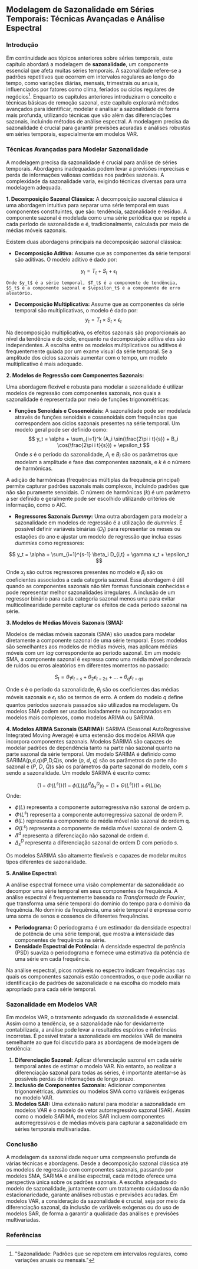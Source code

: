 ## Modelagem de Sazonalidade em Séries Temporais: Técnicas Avançadas e Análise Espectral

### Introdução

Em continuidade aos tópicos anteriores sobre séries temporais, este capítulo abordará a modelagem de **sazonalidade**, um componente essencial que afeta muitas séries temporais. A sazonalidade refere-se a padrões repetitivos que ocorrem em intervalos regulares ao longo do tempo, como variações diárias, mensais, trimestrais ou anuais, influenciados por fatores como clima, feriados ou ciclos regulares de negócios[^2]. Enquanto os capítulos anteriores introduziram o conceito e técnicas básicas de remoção sazonal, este capítulo explorará métodos avançados para identificar, modelar e analisar a sazonalidade de forma mais profunda, utilizando técnicas que vão além das diferenciações sazonais, incluindo métodos de análise espectral. A modelagem precisa da sazonalidade é crucial para garantir previsões acuradas e análises robustas em séries temporais, especialmente em modelos VAR.

### Técnicas Avançadas para Modelar Sazonalidade

A modelagem precisa da sazonalidade é crucial para análise de séries temporais. Abordagens inadequadas podem levar a previsões imprecisas e perda de informações valiosas contidas nos padrões sazonais. A complexidade da sazonalidade varia, exigindo técnicas diversas para uma modelagem adequada.

**1. Decomposição Sazonal Clássica:**
A decomposição sazonal clássica é uma abordagem intuitiva para separar uma série temporal em suas componentes constituintes, que são: tendência, sazonalidade e resíduo. A componente sazonal é modelada como uma série periódica que se repete a cada período de sazonalidade e é, tradicionalmente, calculada por meio de médias móveis sazonais.

Existem duas abordagens principais na decomposição sazonal clássica:
*   **Decomposição Aditiva:** Assume que as componentes da série temporal são aditivas. O modelo aditivo é dado por:

$$y_t = T_t + S_t + \epsilon_t$$

    Onde $y_t$ é a série temporal, $T_t$ é a componente de tendência, $S_t$ é a componente sazonal e $\epsilon_t$ é a componente de erro aleatório.
*   **Decomposição Multiplicativa:** Assume que as componentes da série temporal são multiplicativas, o modelo é dado por:
$$y_t = T_t \times S_t \times \epsilon_t $$

Na decomposição multiplicativa, os efeitos sazonais são proporcionais ao nível da tendência e do ciclo, enquanto na decomposição aditiva eles são independentes. A escolha entre os modelos multiplicativos ou aditivos é frequentemente guiada por um exame visual da série temporal. Se a amplitude dos ciclos sazonais aumentar com o tempo, um modelo multiplicativo é mais adequado.

**2. Modelos de Regressão com Componentes Sazonais:**

Uma abordagem flexível e robusta para modelar a sazonalidade é utilizar modelos de regressão com componentes sazonais, nos quais a sazonalidade é representada por meio de funções trigonométricas:

*   **Funções Senoidais e Cossenoidais:** A sazonalidade pode ser modelada através de funções senoidais e cossenoidais com frequências que correspondem aos ciclos sazonais presentes na série temporal. Um modelo geral pode ser definido como:
$$
y_t = \alpha + \sum_{i=1}^k  (A_i \sin(\frac{2\pi i t}{s}) + B_i \cos(\frac{2\pi i t}{s})) + \epsilon_t
$$
  Onde *s* é o período da sazonalidade,  $A_i$ e $B_i$ são os parâmetros que modelam a amplitude e fase das componentes sazonais, e *k* é o número de harmônicas.

   A adição de harmônicas (frequências múltiplas da frequência principal) permite capturar padrões sazonais mais complexos, incluindo padrões que não são puramente senoidais. O número de harmônicas (*k*) é um parâmetro a ser definido e geralmente pode ser escolhido utilizando critérios de informação, como o AIC.

*  **Regressores Sazonais *Dummy*:** Uma outra abordagem para modelar a sazonalidade em modelos de regressão é a utilização de *dummies*. É possível definir variáveis binárias ($D_t$) para representar os meses ou estações do ano e ajustar um modelo de regressão que inclua essas *dummies* como regressores:

$$
y_t = \alpha + \sum_{i=1}^{s-1} \beta_i D_{i,t} + \gamma x_t + \epsilon_t
$$

  Onde $x_t$ são outros regressores presentes no modelo e $\beta_i$ são os coeficientes associados a cada categoria sazonal. Essa abordagem é útil quando as componentes sazonais não têm formas funcionais conhecidas e pode representar melhor sazonalidades irregulares. A inclusão de um regressor binário para cada categoria sazonal menos uma para evitar multicolinearidade permite capturar os efeitos de cada período sazonal na série.

**3. Modelos de Médias Móveis Sazonais (SMA):**

Modelos de médias móveis sazonais (SMA) são usados para modelar diretamente a componente sazonal de uma série temporal. Esses modelos são semelhantes aos modelos de médias móveis, mas aplicam médias móveis com um *lag* correspondente ao período sazonal. Em um modelo SMA, a componente sazonal é expressa como uma média móvel ponderada de ruídos ou erros aleatórios em diferentes momentos no passado:

$$S_t = \theta_1 \epsilon_{t-s} + \theta_2 \epsilon_{t-2s} + \ldots + \theta_q \epsilon_{t-qs}$$

Onde *s* é o período da sazonalidade, $\theta_i$ são os coeficientes das médias móveis sazonais e $\epsilon_t$ são os termos de erro. A ordem do modelo *q* define quantos períodos sazonais passados são utilizados na modelagem. Os modelos SMA podem ser usados isoladamente ou incorporados em modelos mais complexos, como modelos ARIMA ou SARIMA.

**4. Modelos ARIMA Sazonais (SARIMA):**
SARIMA (Seasonal AutoRegressive Integrated Moving Average) é uma extensão dos modelos ARIMA que incorpora componentes sazonais. Modelos SARIMA são capazes de modelar padrões de dependência tanto na parte não sazonal quanto na parte sazonal da série temporal. Um modelo SARIMA é definido como SARIMA(p,d,q)(P,D,Q)s, onde (*p*, *d*, *q*) são os parâmetros da parte não sazonal e (*P*, *D*, *Q*)s são os parâmetros da parte sazonal do modelo, com *s* sendo a sazonalidade. Um modelo SARIMA é escrito como:

$$
(1-\Phi(L^s))(1-\phi(L))\Delta^d\Delta_s^D y_t = (1+\Theta(L^s))(1+\theta(L))\epsilon_t
$$
Onde:

*   $\phi(L)$ representa a componente autorregressiva não sazonal de ordem p.
*  $\Phi(L^s)$ representa a componente autorregressiva sazonal de ordem P.
*  $\theta(L)$ representa a componente de média móvel não sazonal de ordem q.
*  $\Theta(L^s)$ representa a componente de média móvel sazonal de ordem Q.
*   $\Delta^d$ representa a diferenciação não sazonal de ordem d.
*   $\Delta_s^D$ representa a diferenciação sazonal de ordem D com período *s*.

   Os modelos SARIMA são altamente flexíveis e capazes de modelar muitos tipos diferentes de sazonalidade.

**5. Análise Espectral:**

A análise espectral fornece uma visão complementar da sazonalidade ao decompor uma série temporal em seus componentes de frequência. A análise espectral é frequentemente baseada na *Transformada de Fourier*, que transforma uma série temporal do domínio do tempo para o domínio da frequência. No domínio da frequência, uma série temporal é expressa como uma soma de senos e cossenos de diferentes frequências.

*   **Periodograma:** O periodograma é um estimador da densidade espectral de potência de uma série temporal, que mostra a intensidade das componentes de frequência na série.
*   **Densidade Espectral de Potência:** A densidade espectral de potência (PSD) suaviza o periodograma e fornece uma estimativa da potência de uma série em cada frequência.

   Na análise espectral, picos notáveis no espectro indicam frequências nas quais os componentes sazonais estão concentrados, o que pode auxiliar na identificação de padrões de sazonalidade e na escolha do modelo mais apropriado para cada série temporal.

### Sazonalidade em Modelos VAR

Em modelos VAR, o tratamento adequado da sazonalidade é essencial. Assim como a tendência, se a sazonalidade não for devidamente contabilizada, a análise pode levar a resultados espúrios e inferências incorretas. É possível tratar a sazonalidade em modelos VAR de maneira semelhante ao que foi discutido para as abordagens de modelagem de tendência:

1.  **Diferenciação Sazonal:** Aplicar diferenciação sazonal em cada série temporal antes de estimar o modelo VAR. No entanto, ao realizar a diferenciação sazonal para todas as séries, é importante atentar-se às possíveis perdas de informações de longo prazo.
2.  **Inclusão de Componentes Sazonais:** Adicionar componentes trigonométricas, *dummies* ou modelos SMA como variáveis exógenas no modelo VAR.
3.  **Modelos SAR:** Uma extensão natural para modelar a sazonalidade em modelos VAR é o modelo de vetor autorregressivo sazonal (SAR). Assim como o modelo SARIMA, modelos SAR incluem componentes autorregressivos e de médias móveis para capturar a sazonalidade em séries temporais multivariadas.

### Conclusão

A modelagem da sazonalidade requer uma compreensão profunda de várias técnicas e abordagens. Desde a decomposição sazonal clássica até os modelos de regressão com componentes sazonais, passando por modelos SMA, SARIMA e análise espectral, cada método oferece uma perspectiva única sobre os padrões sazonais. A escolha adequada do modelo de sazonalidade, juntamente com um tratamento cuidadoso da não estacionariedade, garante análises robustas e previsões acuradas. Em modelos VAR, a consideração da sazonalidade é crucial, seja por meio da diferenciação sazonal, da inclusão de variáveis exógenas ou do uso de modelos SAR, de forma a garantir a qualidade das análises e previsões multivariadas.

### Referências

[^2]: "Sazonalidade: Padrões que se repetem em intervalos regulares, como variações anuais ou mensais."
<!-- END -->
